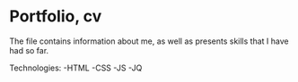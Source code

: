 # Portfolio, cv

The file contains information about me, as well as presents skills that I have had so far.

Technologies:
-HTML
-CSS
-JS
-JQ
